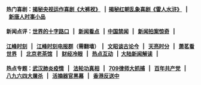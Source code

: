 #### 热门喜剧：[揭秘央视运作喜剧《大裤衩》](http://167.172.214.107:10000/videos/res/big-shorts/) &nbsp;&nbsp;|&nbsp;&nbsp;[揭秘红朝乱象喜剧《雷人水浒》](http://167.172.214.107:10000/videos/res/OutlawsOfMarsh/) &nbsp;&nbsp;|&nbsp;&nbsp;[新唐人时事小品](http://167.172.214.107:10000/videos/res/comedy/)

#### 新闻点评：[世界的十字路口](http://167.172.214.107/tanghao/) &nbsp;&nbsp;|&nbsp;&nbsp; [新闻看点](http://167.172.214.107/news-insight/) &nbsp;&nbsp;|&nbsp;&nbsp;[中国禁闻](http://167.172.214.107/ntdtv-news/) &nbsp;&nbsp;|&nbsp;&nbsp; [新闻拍案惊奇](http://167.172.214.107/dayu/) &nbsp;&nbsp;|&nbsp;&nbsp; 

#### [江峰时刻](http://167.172.214.107/today-in-history/) &nbsp;&nbsp;|&nbsp;&nbsp; [江峰时刻电报群](https://t.me/jiangfengtimegroup)（需翻墙）&nbsp;&nbsp;|&nbsp;&nbsp; [文昭谈古论今](http://167.172.214.107/wenzhao/) &nbsp;&nbsp;|&nbsp;&nbsp; [天亮时分](http://167.172.214.107/tianliang/) &nbsp;&nbsp;|&nbsp;&nbsp; [萧茗看世界](http://167.172.214.107/simonegao/) &nbsp;&nbsp;|&nbsp;&nbsp; [北京老茶馆](http://167.172.214.107/teahouse/) &nbsp;&nbsp;|&nbsp;&nbsp; [财经冷眼](http://167.172.214.107/finance/)  &nbsp;&nbsp;|&nbsp;&nbsp; [热点互动](http://167.172.214.107/ntdtv-rdhd/) &nbsp;&nbsp;|&nbsp;&nbsp;[大陆新闻解读](http://167.172.214.107/ntdtv-comedy/) &nbsp;&nbsp;|&nbsp;&nbsp;

#### 热点专题：[武汉肺炎疫情](http://167.172.214.107:10000/videos/corona/) &nbsp;&nbsp;|&nbsp;&nbsp; [法轮功真相](http://167.172.214.107:10000/videos/truth.html) &nbsp;&nbsp;|&nbsp;&nbsp; [709律师大抓捕](http://167.172.214.107:10000/videos/709/) &nbsp;&nbsp;|&nbsp;&nbsp; [百年共产党](http://167.172.214.107:10000/videos/ccp.html) &nbsp;&nbsp;|&nbsp;&nbsp; [八九六四大屠杀](http://167.172.214.107:10000/videos/88/)  &nbsp;&nbsp;|&nbsp;&nbsp; [活摘器官黑幕](http://167.172.214.107:10000/videos/res/Organs/)  &nbsp;&nbsp;|&nbsp;&nbsp; [香港反送中](http://167.172.214.107:10000/videos/res/hk/) 
